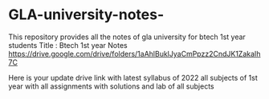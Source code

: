# GLA-university-notes-
This repository provides all the notes of gla university for  btech 1st year students
Title : Btech 1st year Notes
https://drive.google.com/drive/folders/1aAhlBuklJyaCmPpzz2CndJK1ZakaIh7C

Here is your update drive  link with latest syllabus of 2022 all subjects of 1st year with all assignments with  solutions and lab of all subjects
